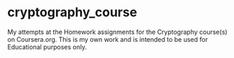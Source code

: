 cryptography_course
===================

My attempts at the Homework assignments for the Cryptography course(s) on Coursera.org. This is my own work and is intended to be used for Educational purposes only.
